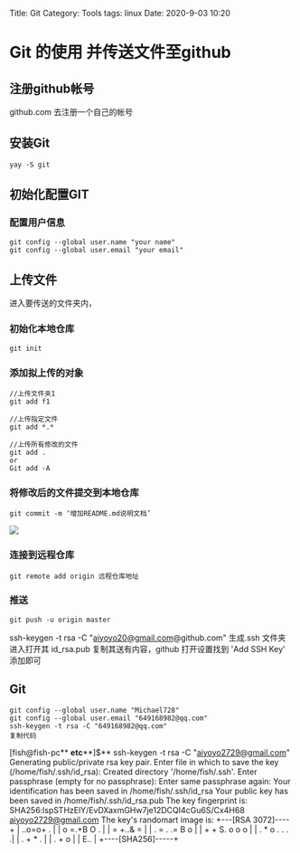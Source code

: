 Title: Git
Category: Tools
tags: linux
Date: 2020-9-03 10:20

# Git 的使用 并传送文件至github
## 注册github帐号
github.com 去注册一个自己的帐号

## 安装Git
```
yay -S git
```
## 初始化配置GIT
### 配置用户信息
```
git config --global user.name "your name"
git config --global user.email "your email"
```

## 上传文件
进入要传送的文件夹内，
### 初始化本地仓库
```
git init
```
### 添加拟上传的对象
```
//上传文件夹1
git add f1

//上传指定文件
git add *.*

//上传所有修改的文件
git add .
or
Git add -A
```

### 将修改后的文件提交到本地仓库
```
git commit -m ‘增加README.md说明文档’
```
![](git_tip.png)

### 连接到远程仓库
```
git remote add origin 远程仓库地址
```
### 推送
```
git push -u origin master
```

ssh-keygen -t rsa -C "aiyoyo20@gmail.com@github.com"
生成.ssh 文件夹
进入打开其 id_rsa.pub 复制其送有内容，github 打开设置找到 'Add SSH Key' 添加即可

## Git

```
git config --global user.name "Michael728"
git config --global user.email "649168982@qq.com"
ssh-keygen -t rsa -C "649168982@qq.com"
复制代码
```

[fish@fish-pc** **etc****]$** ssh-keygen -t rsa -C "aiyoyo2729@gmail.com"
Generating public/private rsa key pair.
Enter file in which to save the key (/home/fish/.ssh/id_rsa):
Created directory '/home/fish/.ssh'.
Enter passphrase (empty for no passphrase):
Enter same passphrase again:
Your identification has been saved in /home/fish/.ssh/id_rsa
Your public key has been saved in /home/fish/.ssh/id_rsa.pub
The key fingerprint is:
SHA256:lspSTHzElY/EvDXaxmGHw7je12DCQI4cGu6S/Cx4H68 aiyoyo2729@gmail.com
The key's randomart image is:
+---[RSA 3072]----+
|    ..o=o+ .  |
|   o =.+B O .  |
|    = +..& =  |
|  . = . .= B o  |
|   + + S. o o o |
|  . * o  . . . .|
|  . + *    .  |
|  . + o     |
|    E..     |
+----[SHA256]-----+